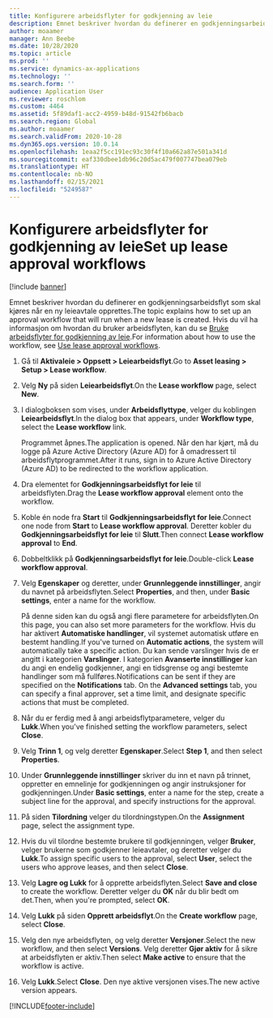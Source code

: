 ```yaml
---
title: Konfigurere arbeidsflyter for godkjenning av leie
description: Emnet beskriver hvordan du definerer en godkjenningsarbeidsflyt som skal kjøres når en ny leieavtale opprettes.
author: moaamer
manager: Ann Beebe
ms.date: 10/28/2020
ms.topic: article
ms.prod: ''
ms.service: dynamics-ax-applications
ms.technology: ''
ms.search.form: ''
audience: Application User
ms.reviewer: roschlom
ms.custom: 4464
ms.assetid: 5f89daf1-acc2-4959-b48d-91542fb6bacb
ms.search.region: Global
ms.author: moaamer
ms.search.validFrom: 2020-10-28
ms.dyn365.ops.version: 10.0.14
ms.openlocfilehash: 1eaa2f5cc191ec93c30f4f10a662a87e501a341d
ms.sourcegitcommit: eaf330dbee1db96c20d5ac479f007747bea079eb
ms.translationtype: HT
ms.contentlocale: nb-NO
ms.lasthandoff: 02/15/2021
ms.locfileid: "5249587"
---
```

# <a name="set-up-lease-approval-workflows"></a><span data-ttu-id="9deb6-103">Konfigurere arbeidsflyter for godkjenning av leie</span><span class="sxs-lookup"><span data-stu-id="9deb6-103">Set up lease approval workflows</span></span>

[!include [banner](../includes/banner.md)]

<span data-ttu-id="9deb6-104">Emnet beskriver hvordan du definerer en godkjenningsarbeidsflyt som skal kjøres når en ny leieavtale opprettes.</span><span class="sxs-lookup"><span data-stu-id="9deb6-104">The topic explains how to set up an approval workflow that will run when a new lease is created.</span></span> <span data-ttu-id="9deb6-105">Hvis du vil ha informasjon om hvordan du bruker arbeidsflyten, kan du se [Bruke arbeidsflyter for godkjenning av leie](use-create-lease-wrkflw.md).</span><span class="sxs-lookup"><span data-stu-id="9deb6-105">For information about how to use the workflow, see [Use lease approval workflows](use-create-lease-wrkflw.md).</span></span> 

1. <span data-ttu-id="9deb6-106">Gå til **Aktivaleie \> Oppsett \> Leiearbeidsflyt**.</span><span class="sxs-lookup"><span data-stu-id="9deb6-106">Go to **Asset leasing \> Setup \> Lease workflow**.</span></span>
2. <span data-ttu-id="9deb6-107">Velg **Ny** på siden **Leiearbeidsflyt**.</span><span class="sxs-lookup"><span data-stu-id="9deb6-107">On the **Lease workflow** page, select **New**.</span></span>
3. <span data-ttu-id="9deb6-108">I dialogboksen som vises, under **Arbeidsflyttype**, velger du koblingen **Leiearbeidsflyt**.</span><span class="sxs-lookup"><span data-stu-id="9deb6-108">In the dialog box that appears, under **Workflow type**, select the **Lease workflow** link.</span></span>

    <span data-ttu-id="9deb6-109">Programmet åpnes.</span><span class="sxs-lookup"><span data-stu-id="9deb6-109">The application is opened.</span></span> <span data-ttu-id="9deb6-110">Når den har kjørt, må du logge på Azure Active Directory (Azure AD) for å omadressert til arbeidsflytprogrammet.</span><span class="sxs-lookup"><span data-stu-id="9deb6-110">After it runs, sign in to Azure Active Directory (Azure AD) to be redirected to the workflow application.</span></span>

4. <span data-ttu-id="9deb6-111">Dra elementet for **Godkjenningsarbeidsflyt for leie** til arbeidsflyten.</span><span class="sxs-lookup"><span data-stu-id="9deb6-111">Drag the **Lease workflow approval** element onto the workflow.</span></span>
5. <span data-ttu-id="9deb6-112">Koble én node fra **Start** til **Godkjenningsarbeidsflyt for leie**.</span><span class="sxs-lookup"><span data-stu-id="9deb6-112">Connect one node from **Start** to **Lease workflow approval**.</span></span> <span data-ttu-id="9deb6-113">Deretter kobler du **Godkjenningsarbeidsflyt for leie** til **Slutt**.</span><span class="sxs-lookup"><span data-stu-id="9deb6-113">Then connect **Lease workflow approval** to **End**.</span></span>
6. <span data-ttu-id="9deb6-114">Dobbeltklikk på **Godkjenningsarbeidsflyt for leie**.</span><span class="sxs-lookup"><span data-stu-id="9deb6-114">Double-click **Lease workflow approval**.</span></span>
7. <span data-ttu-id="9deb6-115">Velg **Egenskaper** og deretter, under **Grunnleggende innstillinger**, angir du navnet på arbeidsflyten.</span><span class="sxs-lookup"><span data-stu-id="9deb6-115">Select **Properties**, and then, under **Basic settings**, enter a name for the workflow.</span></span>

    <span data-ttu-id="9deb6-116">På denne siden kan du også angi flere parametere for arbeidsflyten.</span><span class="sxs-lookup"><span data-stu-id="9deb6-116">On this page, you can also set more parameters for the workflow.</span></span> <span data-ttu-id="9deb6-117">Hvis du har aktivert **Automatiske handlinger**, vil systemet automatisk utføre en bestemt handling.</span><span class="sxs-lookup"><span data-stu-id="9deb6-117">If you've turned on **Automatic actions**, the system will automatically take a specific action.</span></span> <span data-ttu-id="9deb6-118">Du kan sende varslinger hvis de er angitt i kategorien **Varslinger**. I kategorien **Avanserte innstillinger** kan du angi en endelig godkjenner, angi en tidsgrense og angi bestemte handlinger som må fullføres.</span><span class="sxs-lookup"><span data-stu-id="9deb6-118">Notifications can be sent if they are specified on the **Notifications** tab. On the **Advanced settings** tab, you can specify a final approver, set a time limit, and designate specific actions that must be completed.</span></span>

8. <span data-ttu-id="9deb6-119">Når du er ferdig med å angi arbeidsflytparametere, velger du **Lukk**.</span><span class="sxs-lookup"><span data-stu-id="9deb6-119">When you've finished setting the workflow parameters, select **Close**.</span></span>
9. <span data-ttu-id="9deb6-120">Velg **Trinn 1**, og velg deretter **Egenskaper**.</span><span class="sxs-lookup"><span data-stu-id="9deb6-120">Select **Step 1**, and then select **Properties**.</span></span>
10. <span data-ttu-id="9deb6-121">Under **Grunnleggende innstillinger** skriver du inn et navn på trinnet, oppretter en emnelinje for godkjenningen og angir instruksjoner for godkjenningen.</span><span class="sxs-lookup"><span data-stu-id="9deb6-121">Under **Basic settings**, enter a name for the step, create a subject line for the approval, and specify instructions for the approval.</span></span>
11. <span data-ttu-id="9deb6-122">På siden **Tilordning** velger du tilordningstypen.</span><span class="sxs-lookup"><span data-stu-id="9deb6-122">On the **Assignment** page, select the assignment type.</span></span>
12. <span data-ttu-id="9deb6-123">Hvis du vil tilordne bestemte brukere til godkjenningen, velger **Bruker**, velger brukerne som godkjenner leieavtaler, og deretter velger du **Lukk**.</span><span class="sxs-lookup"><span data-stu-id="9deb6-123">To assign specific users to the approval, select **User**, select the users who approve leases, and then select **Close**.</span></span>
13. <span data-ttu-id="9deb6-124">Velg **Lagre og Lukk** for å opprette arbeidsflyten.</span><span class="sxs-lookup"><span data-stu-id="9deb6-124">Select **Save and close** to create the workflow.</span></span> <span data-ttu-id="9deb6-125">Deretter velger du **OK** når du blir bedt om det.</span><span class="sxs-lookup"><span data-stu-id="9deb6-125">Then, when you're prompted, select **OK**.</span></span>
14. <span data-ttu-id="9deb6-126">Velg **Lukk** på siden **Opprett arbeidsflyt**.</span><span class="sxs-lookup"><span data-stu-id="9deb6-126">On the **Create workflow** page, select **Close**.</span></span>
14. <span data-ttu-id="9deb6-127">Velg den nye arbeidsflyten, og velg deretter **Versjoner**.</span><span class="sxs-lookup"><span data-stu-id="9deb6-127">Select the new workflow, and then select **Versions**.</span></span> <span data-ttu-id="9deb6-128">Velg deretter **Gjør aktiv** for å sikre at arbeidsflyten er aktiv.</span><span class="sxs-lookup"><span data-stu-id="9deb6-128">Then select **Make active** to ensure that the workflow is active.</span></span>
15. <span data-ttu-id="9deb6-129">Velg **Lukk**.</span><span class="sxs-lookup"><span data-stu-id="9deb6-129">Select **Close**.</span></span> <span data-ttu-id="9deb6-130">Den nye aktive versjonen vises.</span><span class="sxs-lookup"><span data-stu-id="9deb6-130">The new active version appears.</span></span>


[!INCLUDE[footer-include](../../includes/footer-banner.md)]